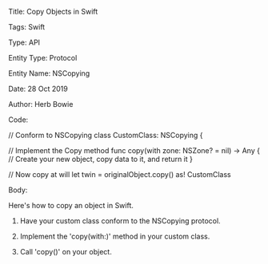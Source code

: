 Title:  Copy Objects in Swift

Tags:   Swift

Type:   API

Entity Type: Protocol

Entity Name: NSCopying

Date:   28 Oct 2019

Author: Herb Bowie

Code: 

// Conform to NSCopying
class CustomClass: NSCopying {

// Implement the Copy method
func copy(with zone: NSZone? = nil) -> Any {
    // Create your new object, copy data to it, and return it
}

// Now copy at will
let twin = originalObject.copy() as! CustomClass

Body: 

Here's how to copy an object in Swift. 

1. Have your custom class conform to the NSCopying protocol. 

2. Implement the 'copy(with:)' method in your custom class. 

3. Call 'copy()' on your object. 
